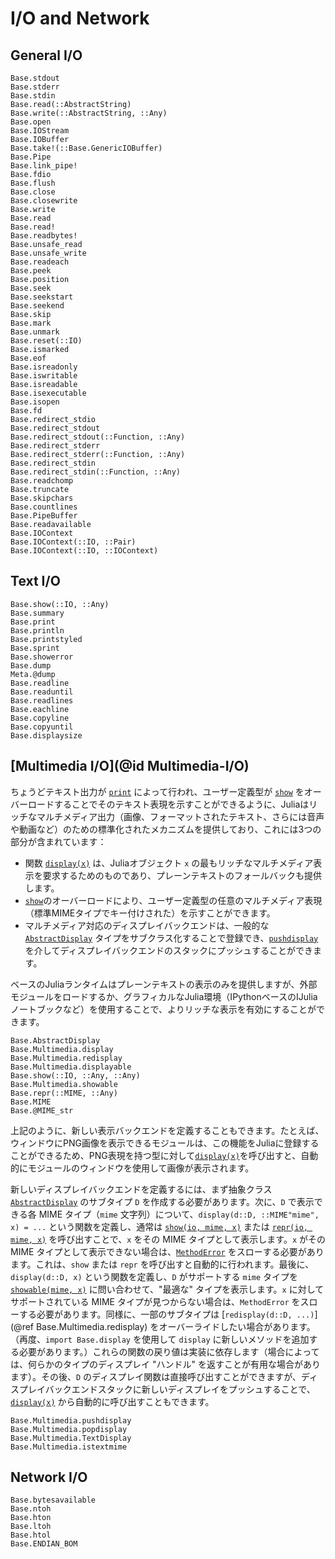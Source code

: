# I/O and Network

## General I/O

```@docs
Base.stdout
Base.stderr
Base.stdin
Base.read(::AbstractString)
Base.write(::AbstractString, ::Any)
Base.open
Base.IOStream
Base.IOBuffer
Base.take!(::Base.GenericIOBuffer)
Base.Pipe
Base.link_pipe!
Base.fdio
Base.flush
Base.close
Base.closewrite
Base.write
Base.read
Base.read!
Base.readbytes!
Base.unsafe_read
Base.unsafe_write
Base.readeach
Base.peek
Base.position
Base.seek
Base.seekstart
Base.seekend
Base.skip
Base.mark
Base.unmark
Base.reset(::IO)
Base.ismarked
Base.eof
Base.isreadonly
Base.iswritable
Base.isreadable
Base.isexecutable
Base.isopen
Base.fd
Base.redirect_stdio
Base.redirect_stdout
Base.redirect_stdout(::Function, ::Any)
Base.redirect_stderr
Base.redirect_stderr(::Function, ::Any)
Base.redirect_stdin
Base.redirect_stdin(::Function, ::Any)
Base.readchomp
Base.truncate
Base.skipchars
Base.countlines
Base.PipeBuffer
Base.readavailable
Base.IOContext
Base.IOContext(::IO, ::Pair)
Base.IOContext(::IO, ::IOContext)
```

## Text I/O

```@docs
Base.show(::IO, ::Any)
Base.summary
Base.print
Base.println
Base.printstyled
Base.sprint
Base.showerror
Base.dump
Meta.@dump
Base.readline
Base.readuntil
Base.readlines
Base.eachline
Base.copyline
Base.copyuntil
Base.displaysize
```

## [Multimedia I/O](@id Multimedia-I/O)

ちょうどテキスト出力が [`print`](@ref) によって行われ、ユーザー定義型が [`show`](@ref) をオーバーロードすることでそのテキスト表現を示すことができるように、Juliaはリッチなマルチメディア出力（画像、フォーマットされたテキスト、さらには音声や動画など）のための標準化されたメカニズムを提供しており、これには3つの部分が含まれています：

  * 関数 [`display(x)`](@ref) は、Juliaオブジェクト `x` の最もリッチなマルチメディア表示を要求するためのものであり、プレーンテキストのフォールバックも提供します。
  * [`show`](@ref)のオーバーロードにより、ユーザー定義型の任意のマルチメディア表現（標準MIMEタイプでキー付けされた）を示すことができます。
  * マルチメディア対応のディスプレイバックエンドは、一般的な [`AbstractDisplay`](@ref) タイプをサブクラス化することで登録でき、[`pushdisplay`](@ref) を介してディスプレイバックエンドのスタックにプッシュすることができます。

ベースのJuliaランタイムはプレーンテキストの表示のみを提供しますが、外部モジュールをロードするか、グラフィカルなJulia環境（IPythonベースのIJuliaノートブックなど）を使用することで、よりリッチな表示を有効にすることができます。

```@docs
Base.AbstractDisplay
Base.Multimedia.display
Base.Multimedia.redisplay
Base.Multimedia.displayable
Base.show(::IO, ::Any, ::Any)
Base.Multimedia.showable
Base.repr(::MIME, ::Any)
Base.MIME
Base.@MIME_str
```

上記のように、新しい表示バックエンドを定義することもできます。たとえば、ウィンドウにPNG画像を表示できるモジュールは、この機能をJuliaに登録することができるため、PNG表現を持つ型に対して[`display(x)`](@ref)を呼び出すと、自動的にモジュールのウィンドウを使用して画像が表示されます。

新しいディスプレイバックエンドを定義するには、まず抽象クラス [`AbstractDisplay`](@ref) のサブタイプ `D` を作成する必要があります。次に、`D` で表示できる各 MIME タイプ（`mime` 文字列）について、`display(d::D, ::MIME"mime", x) = ...` という関数を定義し、通常は [`show(io, mime, x)`](@ref) または [`repr(io, mime, x)`](@ref) を呼び出すことで、`x` をその MIME タイプとして表示します。`x` がその MIME タイプとして表示できない場合は、[`MethodError`](@ref) をスローする必要があります。これは、`show` または `repr` を呼び出すと自動的に行われます。最後に、`display(d::D, x)` という関数を定義し、`D` がサポートする `mime` タイプを [`showable(mime, x)`](@ref) に問い合わせて、"最適な" タイプを表示します。`x` に対してサポートされている MIME タイプが見つからない場合は、`MethodError` をスローする必要があります。同様に、一部のサブタイプは [`redisplay(d::D, ...)`](@ref Base.Multimedia.redisplay) をオーバーライドしたい場合があります。（再度、`import Base.display` を使用して `display` に新しいメソッドを追加する必要があります。）これらの関数の戻り値は実装に依存します（場合によっては、何らかのタイプのディスプレイ "ハンドル" を返すことが有用な場合があります）。その後、`D` のディスプレイ関数は直接呼び出すことができますが、ディスプレイバックエンドスタックに新しいディスプレイをプッシュすることで、[`display(x)`](@ref) から自動的に呼び出すこともできます。

```@docs
Base.Multimedia.pushdisplay
Base.Multimedia.popdisplay
Base.Multimedia.TextDisplay
Base.Multimedia.istextmime
```

## Network I/O

```@docs
Base.bytesavailable
Base.ntoh
Base.hton
Base.ltoh
Base.htol
Base.ENDIAN_BOM
```
